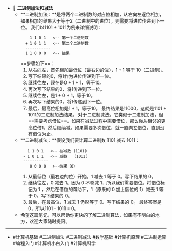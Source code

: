 - 🔵 **二进制加法和减法**
	- **二进制加法：**是将两个二进制数的对应位相加，从右向左逐位相加，如果相加的结果大于等于2（二进制中的进位），则需要将进位传递到下一位。
	  我们以1101 + 1011为例来详细说明：
	  ```
	      1 1 0 1   <-- 第一个二进制数
	    + 1 0 1 1   <-- 第二个二进制数
	    -----------
	    1 1 0 0 0   <-- 结果
	  ```
	  ==步骤如下==：
	  1. 从右向左，首先相加最低位（最右边的位），1 + 1 等于 10（二进制）。
	  2. 写下结果的0，将1作为进位传递到下一位。
	  3. 继续往左，现在是0 + 1 + 1，等于10。
	  4. 再次写下结果的0，将1传递到下一位。
	  5. 继续往左，是1 + 0 + 1，等于10。
	  6. 再次写下结果的0，将1传递到下一位。
	  7. 最后，最高位相加是1 + 1，等于10。
	  最终结果是11000，这就是1101 + 1011的二进制加法结果。
	  对于二进制减法，它类似于二进制加法，但==需要考虑借位==。如果在减法过程中需要借位，那么你从相邻的更高位借1，然后继续减。如果需要多次借位，就一直向左借位，直到没有借位为止。
	- **二进制减法：**假设我们要计算二进制数 1101 减去 1011：
	  ```
	     1 1 0 1   <-- 被减数 (1101)
	   - 1 0 1 1   <-- 减数   (1011)
	   -----------
	      0 0 0 0   >--结果（0）
	  ```
	  1. 从最低位（最右边的位）开始，1 减去 1 等于 0。写下结果的 0。
	  2. 继续往左，0 减去 1。因为 0 不够减 1，所以我们需要借位。将借位标记为 1 ，然后在借位的帮助下，1（原来的 0 加上借位的 1）减去 1 等于 0。写下结果的 0。
	  3. 最后，在最高位，1 减去 1 仍然等于 0。写下结果的 0。
	  最终答案是 0，所以1101 - 1011 = 0。
	- 希望这篇笔记，可以帮助你更快的了解二进制算法，如果有不明白的地方，欢迎大家随时提问。
- ---
- #计算机基础 #二进制加法 #二进制减法 #数学基础 #计算机原理 #二进制运算 #编程入门 #计算机小白入门 #计算机科学